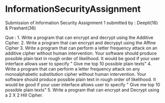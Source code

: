 # InformationSecurityAssignment
Submission of Information Security Assignment 1
submitted by : Deepti(16) & Prashant(36)

Que : 
    1. Write a program that can encrypt  and decrypt using the Additive Cipher.
    2. Write a program that can encrypt and decrypyt using the Affine Cipher 
    3. Write a program that can perform a letter frequency attack on an additive cipher without human intervention. Your software should produce possible plain text in rough order        of likelihood. It would be good if your user interface allows user to specify " Give me top 10 possible plain texts"
    4. Write a program that can perform a letter frequency attack on any monoalphabetic substitution cipher without human intervention. Your software should produce possible plain        text in rough order of likelihood. It would be good if your user interface allows user to specify " Give me top 10 possible plain texts"
    5. Write a program that can encrypt and Decrypt using a 2 X 2 Hill Cipher.
